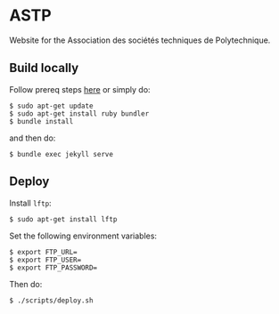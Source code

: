 # ASTP

Website for the Association des sociétés techniques de Polytechnique.

## Build locally

Follow prereq steps [here](https://help.github.com/en/articles/setting-up-your-github-pages-site-locally-with-jekyll) or simply do:

```
$ sudo apt-get update
$ sudo apt-get install ruby bundler
$ bundle install
```

and then do:

```
$ bundle exec jekyll serve
```

## Deploy

Install `lftp`:

```
$ sudo apt-get install lftp
```

Set the following environment variables:

```
$ export FTP_URL=
$ export FTP_USER=
$ export FTP_PASSWORD=
```

Then do:

```
$ ./scripts/deploy.sh
```
